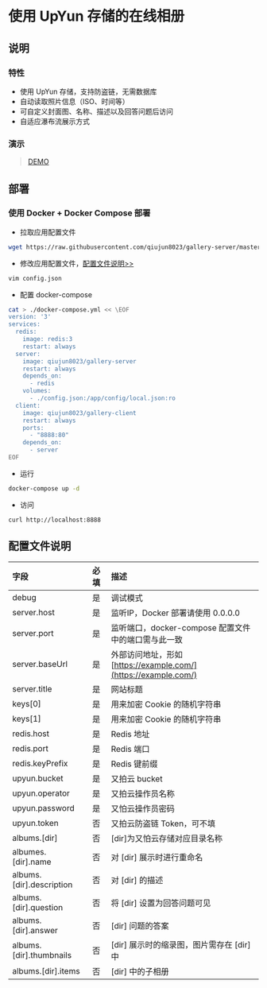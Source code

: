 # 使用 UpYun 存储的在线相册

## 说明

### 特性

- 使用 UpYun 存储，支持防盗链，无需数据库
- 自动读取照片信息（ISO、时间等）
- 可自定义封面图、名称、描述以及回答问题后访问
- 自适应瀑布流展示方式

### 演示

> [DEMO](https://gallery.qiujun.me/)

## 部署

### 使用 Docker + Docker Compose 部署

- 拉取应用配置文件

```bash
wget https://raw.githubusercontent.com/qiujun8023/gallery-server/master/config/default.json -O config.json
```

- 修改应用配置文件，[配置文件说明>>](#配置文件说明)

```bash
vim config.json
```

- 配置 docker-compose

```bash
cat > ./docker-compose.yml << \EOF
version: '3'
services:
  redis:
    image: redis:3
    restart: always
  server:
    image: qiujun8023/gallery-server
    restart: always
    depends_on:
      - redis
    volumes:
      - ./config.json:/app/config/local.json:ro
  client:
    image: qiujun8023/gallery-client
    restart: always
    ports:
      - "8888:80"
    depends_on:
      - server
EOF
```

- 运行
```bash
docker-compose up -d
```

- 访问
```
curl http://localhost:8888
```

## 配置文件说明


| 字段   | 必填   | 描述   |
|:----|:----|:----|
| debug   | 是   | 调试模式   |
| server.host   | 是   | 监听IP，Docker 部署请使用 0.0.0.0   |
| server.port   | 是   | 监听端口，docker-compose 配置文件中的端口需与此一致   |
| server.baseUrl   | 是   | 外部访问地址，形如 [https://example.com/](https://example.com/)   |
| server.title   | 是   | 网站标题   |
| keys[0]   | 是   | 用来加密 Cookie 的随机字符串   |
| keys[1]   | 是   | 用来加密 Cookie 的随机字符串   |
| redis.host   | 是   | Redis 地址   |
| redis.port   | 是   | Redis 端口   |
| redis.keyPrefix   | 是   | Redis 键前缀   |
| upyun.bucket   | 是   | 又拍云 bucket   |
| upyun.operator   | 是   | 又拍云操作员名称   |
| upyun.password   | 是   | 又怕云操作员密码   |
| upyun.token   | 否   | 又拍云防盗链 Token，可不填   |
| albums.[dir]   | 否   | [dir]为又怕云存储对应目录名称   |
| albumes.[dir].name   | 否   | 对 [dir] 展示时进行重命名   |
| albums.[dir].description   | 否   | 对 [dir] 的描述   |
| albums.[dir].question   | 否   | 将 [dir] 设置为回答问题可见   |
| albums.[dir].answer   | 否   | [dir] 问题的答案   |
| albums.[dir].thumbnails   | 否   | [dir] 展示时的缩录图，图片需存在 [dir] 中   |
| albums.[dir].items   | 否   | [dir] 中的子相册   |
